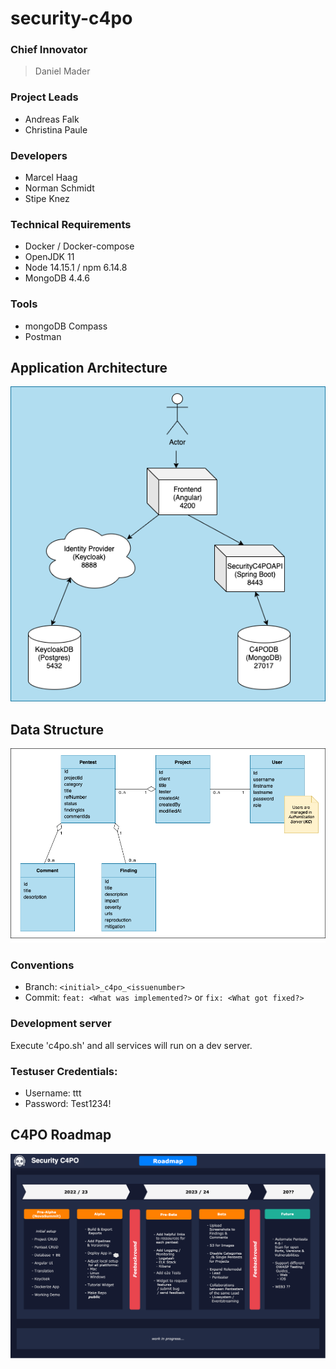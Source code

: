 # security-c4po

### Chief Innovator
> Daniel Mader

### Project Leads
* Andreas Falk
* Christina Paule

### Developers
* Marcel Haag
* Norman Schmidt
* Stipe Knez

### Technical Requirements
* Docker / Docker-compose
* OpenJDK 11
* Node 14.15.1 / npm 6.14.8
* MongoDB 4.4.6

### Tools
* mongoDB Compass
* Postman

## Application Architecture
![alt architecture](./wiki/C4PO-Architecture.png)

## Data Structure
![alt datastructure](./wiki/C4PO-Datastructure.png)

### Conventions
* Branch: `<initial>_c4po_<issuenumber>`
* Commit: `feat: <What was implemented?>` or `fix: <What got fixed?>`

### Development server
Execute 'c4po.sh' and all services will run on a dev server.

### Testuser Credentials:
* Username: ttt
* Password: Test1234!

## C4PO Roadmap
![alt roadmap](./wiki/C4PO-Roadmap.png)
